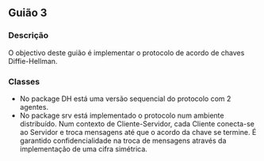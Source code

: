## Guião 3
### Descrição

O objectivo deste guião é implementar o protocolo de acordo de chaves Diffie-Hellman.

### Classes
- No package DH está uma versão sequencial do protocolo com 2 agentes.
- No package srv está implementado o protocolo num ambiente distribuído. Num contexto de Cliente-Servidor, cada Cliente conecta-se ao Servidor e troca mensagens até que o acordo da chave se termine. É garantido confidencialidade na troca de mensagens através da implementação de uma cifra simétrica.
